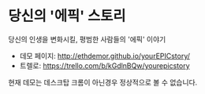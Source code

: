 당신의 '에픽' 스토리
=============

당신의 인생을 변화시킬, 평범한 사람들의 '에픽' 이야기

- 데모 페이지: http://ethdemor.github.io/yourEPICstory/
- 트렐로: https://trello.com/b/kGdlnBQw/yourepicstory

현재 데모는 데스크탑 크롬이 아닌경우 정상적으로 볼 수 없습니다.
